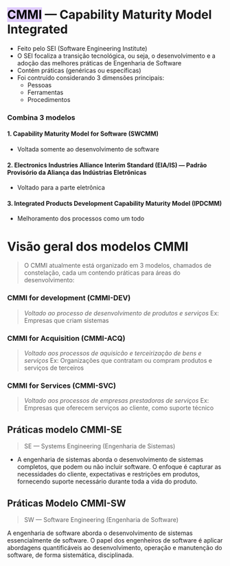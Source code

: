 # <mark style="background: #D2B3FFA6;">CMMI</mark> — Capability Maturity Model Integrated
* Feito pelo SEI (Software Engineering Institute)
* O SEI focaliza a transição tecnológica, ou seja, o desenvolvimento e a adoção das melhores práticas de Engenharia de Software
* Contém práticas (genéricas ou específicas)
* Foi contruído considerando 3 dimensões principais: 
	* Pessoas
	* Ferramentas
	* Procedimentos

### Combina 3 modelos
#### 1. Capability Maturity Model for Software (SWCMM)
* Voltada somente ao desenvolvimento de software
#### 2. Electronics Industries Alliance Interim Standard (EIA/IS) — Padrão Provisório da Aliança das Indústrias Eletrônicas
* Voltado para a parte eletrônica
#### 3. Integrated Products Development Capability Maturity Model (IPDCMM) 
* Melhoramento dos processos como um todo 



# Visão geral dos modelos CMMI
> O CMMI atualmente está organizado em 3 modelos, chamados de constelação, cada um contendo práticas para áreas do desenvolvimento:

### CMMI for development (CMMI-DEV)
>*Voltado ao processo de desenvolvimento de produtos e serviços*
>Ex: Empresas que criam sistemas 
### CMMI for Acquisition (CMMI-ACQ)
> *Voltado aos processos de aquisicão e terceirização de bens e serviços*
> Ex: Organizações que contratam ou compram produtos e serviços de terceiros
### CMMI for Services (CMMI-SVC)
> *Voltado aos processos de empresas prestadoras de serviços*
> Ex:  Empresas que oferecem serviços ao cliente, como suporte técnico


## Práticas modelo CMMI-SE
> SE — Systems Engineering (Engenharia de Sistemas)

* A engenharia de sistemas aborda o desenvolvimento de sistemas completos, que podem ou não incluir software. O enfoque é capturar as necessidades do cliente, expectativas e restrições em produtos, fornecendo suporte necessário durante toda a vida do produto.


## Práticas Modelo CMMI-SW
> SW — Software Engineering (Engenharia de Software)

A engenharia de software aborda o desenvolvimento de sistemas essencialmente de software. O papel dos engenheiros de software é aplicar abordagens quantificáveis ao desenvolvimento, operação e manutenção do software, de forma sistemática, disciplinada.


